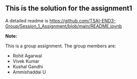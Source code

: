 ## This is the solution for the assignment1

A detailed readme is https://github.com/TSAI-END3-Group/Session_1_Assignment/blob/main/README.ipynb



**Note:** 

This is a group assignment. The group members are:

* Rohit Agarwal
* Vivek Kumar
* Kushal Gandhi
* Ammishaddai U

